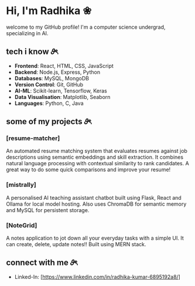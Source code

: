 # Hi, I'm Radhika ❀

welcome to my GitHub profile! I'm a computer science undergrad, specializing in AI. 

## tech i know 𝜗ৎ

- **Frontend**: React, HTML, CSS, JavaScript
- **Backend**: Node.js, Express, Python
- **Databases**: MySQL, MongoDB
- **Version Control**: Git, GitHub
- **AI-ML**: Scikit-learn, Tensorflow, Keras
- **Data Visualisation**: Matplotlib, Seaborn
- **Languages**: Python, C, Java

##  some of my projects 𝜗ৎ

### [resume-matcher]
An automated resume matching system that evaluates resumes against job descriptions using semantic embeddings and skill extraction. It combines natural language processing with contextual similarity to rank candidates. A great way to do some quick comparisons and improve your resume! 

### [mistrally]
A personalised AI teaching assistant chatbot built using Flask, React and Ollama for local model hosting. Also uses ChromaDB for semantic memory and MySQL for persistent storage. 

### [NoteGrid]
A notes application to jot down all your everyday tasks with a simple UI. It can create, delete, update notes!! Built using MERN stack.


## connect with me 𝜗ৎ
- Linked-In: [https://www.linkedin.com/in/radhika-kumar-6895192a8/] 
